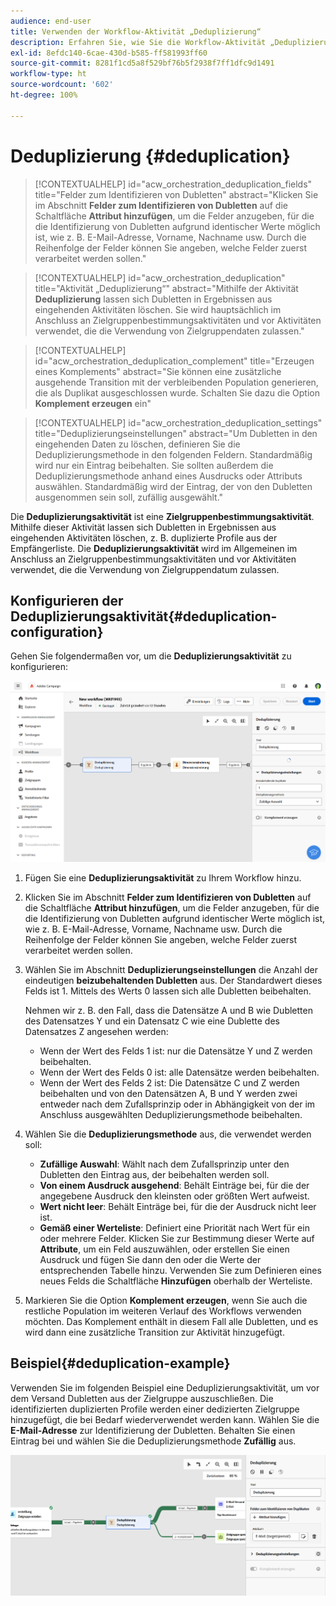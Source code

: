 ```yaml
---
audience: end-user
title: Verwenden der Workflow-Aktivität „Deduplizierung“
description: Erfahren Sie, wie Sie die Workflow-Aktivität „Deduplizierung“ verwenden.
exl-id: 8efdc140-6cae-430d-b585-ff581993ff60
source-git-commit: 8281f1cd5a8f529bf76b5f2938f7ff1dfc9d1491
workflow-type: ht
source-wordcount: '602'
ht-degree: 100%

---
```


# Deduplizierung {#deduplication}

>[!CONTEXTUALHELP]
>id="acw_orchestration_deduplication_fields"
>title="Felder zum Identifizieren von Dubletten"
>abstract="Klicken Sie im Abschnitt **Felder zum Identifizieren von Dubletten** auf die Schaltfläche **Attribut hinzufügen**, um die Felder anzugeben, für die die Identifizierung von Dubletten aufgrund identischer Werte möglich ist, wie z. B. E-Mail-Adresse, Vorname, Nachname usw. Durch die Reihenfolge der Felder können Sie angeben, welche Felder zuerst verarbeitet werden sollen."

>[!CONTEXTUALHELP]
>id="acw_orchestration_deduplication"
>title="Aktivität „Deduplizierung“"
>abstract="Mithilfe der Aktivität **Deduplizierung** lassen sich Dubletten in Ergebnissen aus eingehenden Aktivitäten löschen. Sie wird hauptsächlich im Anschluss an Zielgruppenbestimmungsaktivitäten und vor Aktivitäten verwendet, die die Verwendung von Zielgruppendaten zulassen."

>[!CONTEXTUALHELP]
>id="acw_orchestration_deduplication_complement"
>title="Erzeugen eines Komplements"
>abstract="Sie können eine zusätzliche ausgehende Transition mit der verbleibenden Population generieren, die als Duplikat ausgeschlossen wurde. Schalten Sie dazu die Option **Komplement erzeugen** ein"

>[!CONTEXTUALHELP]
>id="acw_orchestration_deduplication_settings"
>title="Deduplizierungseinstellungen"
>abstract="Um Dubletten in den eingehenden Daten zu löschen, definieren Sie die Deduplizierungsmethode in den folgenden Feldern. Standardmäßig wird nur ein Eintrag beibehalten. Sie sollten außerdem die Deduplizierungsmethode anhand eines Ausdrucks oder Attributs auswählen. Standardmäßig wird der Eintrag, der von den Dubletten ausgenommen sein soll, zufällig ausgewählt."

Die **Deduplizierungsaktivität** ist eine **Zielgruppenbestimmungsaktivität**. Mithilfe dieser Aktivität lassen sich Dubletten in Ergebnissen aus eingehenden Aktivitäten löschen, z. B. duplizierte Profile aus der Empfängerliste. Die **Deduplizierungsaktivität** wird im Allgemeinen im Anschluss an Zielgruppenbestimmungsaktivitäten und vor Aktivitäten verwendet, die die Verwendung von Zielgruppendatum zulassen.

## Konfigurieren der Deduplizierungsaktivität{#deduplication-configuration}

Gehen Sie folgendermaßen vor, um die **Deduplizierungsaktivität** zu konfigurieren:

![](../assets/workflow-deduplication.png)

1. Fügen Sie eine **Deduplizierungsaktivität** zu Ihrem Workflow hinzu.

1. Klicken Sie im Abschnitt **Felder zum Identifizieren von Dubletten** auf die Schaltfläche **Attribut hinzufügen**, um die Felder anzugeben, für die die Identifizierung von Dubletten aufgrund identischer Werte möglich ist, wie z. B. E-Mail-Adresse, Vorname, Nachname usw. Durch die Reihenfolge der Felder können Sie angeben, welche Felder zuerst verarbeitet werden sollen.

1. Wählen Sie im Abschnitt **Deduplizierungseinstellungen** die Anzahl der eindeutigen **beizubehaltenden Dubletten** aus. Der Standardwert dieses Felds ist 1. Mittels des Werts 0 lassen sich alle Dubletten beibehalten.

   Nehmen wir z. B. den Fall, dass die Datensätze A und B wie Dubletten des Datensatzes Y und ein Datensatz C wie eine Dublette des Datensatzes Z angesehen werden:

   * Wenn der Wert des Felds 1 ist: nur die Datensätze Y und Z werden beibehalten.
   * Wenn der Wert des Felds 0 ist: alle Datensätze werden beibehalten.
   * Wenn der Wert des Felds 2 ist: Die Datensätze C und Z werden beibehalten und von den Datensätzen A, B und Y werden zwei entweder nach dem Zufallsprinzip oder in Abhängigkeit von der im Anschluss ausgewählten Deduplizierungsmethode beibehalten.

1. Wählen Sie die **Deduplizierungsmethode** aus, die verwendet werden soll:

   * **Zufällige Auswahl**: Wählt nach dem Zufallsprinzip unter den Dubletten den Eintrag aus, der beibehalten werden soll.
   * **Von einem Ausdruck ausgehend**: Behält Einträge bei, für die der angegebene Ausdruck den kleinsten oder größten Wert aufweist.
   * **Wert nicht leer**: Behält Einträge bei, für die der Ausdruck nicht leer ist.
   * **Gemäß einer Werteliste**: Definiert eine Priorität nach Wert für ein oder mehrere Felder. Klicken Sie zur Bestimmung dieser Werte auf **Attribute**, um ein Feld auszuwählen, oder erstellen Sie einen Ausdruck und fügen Sie dann den oder die Werte der entsprechenden Tabelle hinzu. Verwenden Sie zum Definieren eines neues Felds die Schaltfläche **Hinzufügen** oberhalb der Werteliste.

1. Markieren Sie die Option **Komplement erzeugen**, wenn Sie auch die restliche Population im weiteren Verlauf des Workflows verwenden möchten. Das Komplement enthält in diesem Fall alle Dubletten, und es wird dann eine zusätzliche Transition zur Aktivität hinzugefügt.

## Beispiel{#deduplication-example}

Verwenden Sie im folgenden Beispiel eine Deduplizierungsaktivität, um vor dem Versand Dubletten aus der Zielgruppe auszuschließen. Die identifizierten duplizierten Profile werden einer dedizierten Zielgruppe hinzugefügt, die bei Bedarf wiederverwendet werden kann. Wählen Sie die **E-Mail-Adresse** zur Identifizierung der Dubletten. Behalten Sie einen Eintrag bei und wählen Sie die Deduplizierungsmethode **Zufällig** aus.

![](../assets/workflow-deduplication-example.png)
